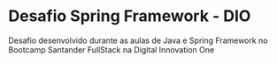 # Desafio Spring Framework - DIO
  
Desafio desenvolvido durante as aulas de Java e Spring Framework no Bootcamp Santander FullStack na Digital Innovation One
